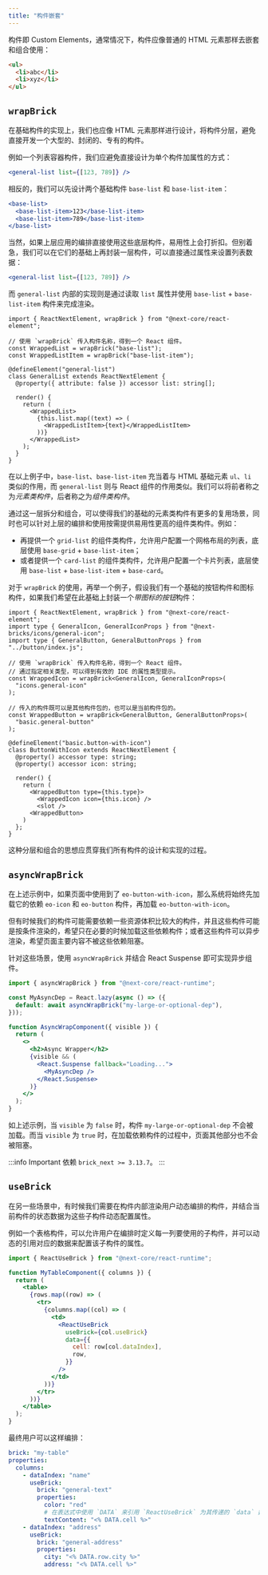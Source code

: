 ```yaml
---
title: "构件嵌套"
---
```


构件即 Custom Elements，通常情况下，构件应像普通的 HTML 元素那样去嵌套和组合使用：

```html
<ul>
  <li>abc</li>
  <li>xyz</li>
</ul>
```

## `wrapBrick`

在基础构件的实现上，我们也应像 HTML 元素那样进行设计，将构件分层，避免直接开发一个大型的、封闭的、专有的构件。

例如一个列表容器构件，我们应避免直接设计为单个构件加属性的方式：

```jsx
<general-list list={[123, 789]} />
```

相反的，我们可以先设计两个基础构件 `base-list` 和 `base-list-item`：

```jsx
<base-list>
  <base-list-item>123</base-list-item>
  <base-list-item>789</base-list-item>
</base-list>
```

当然，如果上层应用的编排直接使用这些底层构件，易用性上会打折扣。但别着急，我们可以在它们的基础上再封装一层构件，可以直接通过属性来设置列表数据：

```jsx
<general-list list={[123, 789]} />
```

而 `general-list` 内部的实现则是通过读取 `list` 属性并使用 `base-list` + `base-list-item` 构件来完成渲染。

```tsx
import { ReactNextElement, wrapBrick } from "@next-core/react-element";

// 使用 `wrapBrick` 传入构件名称，得到一个 React 组件。
const WrappedList = wrapBrick("base-list");
const WrappedListItem = wrapBrick("base-list-item");

@defineElement("general-list")
class GeneralList extends ReactNextElement {
  @property({ attribute: false }) accessor list: string[];

  render() {
    return (
      <WrappedList>
        {this.list.map((text) => (
          <WrappedListItem>{text}</WrappedListItem>
        ))}
      </WrappedList>
    );
  }
}
```

在以上例子中，`base-list`、`base-list-item` 充当着与 HTML 基础元素 `ul`、`li` 类似的作用，而 `general-list` 则与 React 组件的作用类似。我们可以将前者称之为*元素类构件*，后者称之为*组件类构件*。

通过这一层拆分和组合，可以使得我们的基础的元素类构件有更多的复用场景，同时也可以针对上层的编排和使用按需提供易用性更高的组件类构件。例如：

- 再提供一个 `grid-list` 的组件类构件，允许用户配置一个网格布局的列表，底层使用 `base-grid` + `base-list-item`；
- 或者提供一个 `card-list` 的组件类构件，允许用户配置一个卡片列表，底层使用 `base-list` + `base-list-item` + `base-card`。

对于 `wrapBrick` 的使用，再举一个例子，假设我们有一个基础的按钮构件和图标构件，如果我们希望在此基础上封装一个*带图标的按钮*构件：

```tsx
import { ReactNextElement, wrapBrick } from "@next-core/react-element";
import type { GeneralIcon, GeneralIconProps } from "@next-bricks/icons/general-icon";
import type { GeneralButton, GeneralButtonProps } from "../button/index.js";

// 使用 `wrapBrick` 传入构件名称，得到一个 React 组件。
// 通过指定相关类型，可以得到有效的 IDE 的属性类型提示。
const WrappedIcon = wrapBrick<GeneralIcon, GeneralIconProps>(
  "icons.general-icon"
);

// 传入的构件既可以是其他构件包的，也可以是当前构件包的。
const WrappedButton = wrapBrick<GeneralButton, GeneralButtonProps>(
  "basic.general-button"
);

@defineElement("basic.button-with-icon")
class ButtonWithIcon extends ReactNextElement {
  @property() accessor type: string;
  @property() accessor icon: string;

  render() {
    return (
      <WrappedButton type={this.type}>
        <WrappedIcon icon={this.icon} />
        <slot />
      <WrappedButton>
    )
  };
}
```

这种分层和组合的思想应贯穿我们所有构件的设计和实现的过程。

## `asyncWrapBrick`

在上述示例中，如果页面中使用到了 `eo-button-with-icon`，那么系统将始终先加载它的依赖 `eo-icon` 和 `eo-button` 构件，再加载 `eo-button-with-icon`。

但有时候我们的构件可能需要依赖一些资源体积比较大的构件，并且这些构件可能是按条件渲染的，希望只在必要的时候加载这些依赖构件；或者这些构件可以异步渲染，希望页面主要内容不被这些依赖阻塞。

针对这些场景，使用 `asyncWrapBrick` 并结合 React Suspense 即可实现异步组件。

```jsx
import { asyncWrapBrick } from "@next-core/react-runtime";

const MyAsyncDep = React.lazy(async () => ({
  default: await asyncWrapBrick("my-large-or-optional-dep"),
}));

function AsyncWrapComponent({ visible }) {
  return (
    <>
      <h2>Async Wrapper</h2>
      {visible && (
        <React.Suspense fallback="Loading...">
          <MyAsyncDep />
        </React.Suspense>
      )}
    </>
  );
}
```

如上述示例，当 `visible` 为 `false` 时，构件 `my-large-or-optional-dep` 不会被加载。而当 `visible` 为 `true` 时，在加载依赖构件的过程中，页面其他部分也不会被阻塞。

:::info Important
依赖 `brick_next >= 3.13.7`。
:::

## `useBrick`

在另一些场景中，有时候我们需要在构件内部渲染用户动态编排的构件，并结合当前构件的状态数据为这些子构件动态配置属性。

例如一个表格构件，可以允许用户在编排时定义每一列要使用的子构件，并可以动态的引用对应的数据来配置该子构件的属性。

```jsx {1,10-16}
import { ReactUseBrick } from "@next-core/react-runtime";

function MyTableComponent({ columns }) {
  return (
    <table>
      {rows.map((row) => (
        <tr>
          {columns.map((col) => (
            <td>
              <ReactUseBrick
                useBrick={col.useBrick}
                data={{
                  cell: row[col.dataIndex],
                  row,
                }}
              />
            </td>
          ))}
        </tr>
      ))}
    </table>
  );
}
```

最终用户可以这样编排：

```yaml
brick: "my-table"
properties:
  columns:
    - dataIndex: "name"
      useBrick:
        brick: "general-text"
        properties:
          color: "red"
          # 在表达式中使用 `DATA` 来引用 `ReactUseBrick` 为其传递的 `data` 数据
          textContent: "<% DATA.cell %>"
    - dataIndex: "address"
      useBrick:
        brick: "general-address"
        properties:
          city: "<% DATA.row.city %>"
          address: "<% DATA.cell %>"
```
